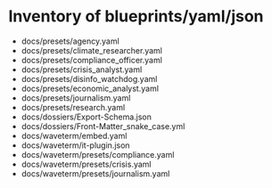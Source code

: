 # Inventory of blueprints/yaml/json

- docs/presets/agency.yaml
- docs/presets/climate_researcher.yaml
- docs/presets/compliance_officer.yaml
- docs/presets/crisis_analyst.yaml
- docs/presets/disinfo_watchdog.yaml
- docs/presets/economic_analyst.yaml
- docs/presets/journalism.yaml
- docs/presets/research.yaml
- docs/dossiers/Export-Schema.json
- docs/dossiers/Front-Matter_snake_case.yml
- docs/waveterm/embed.yaml
- docs/waveterm/it-plugin.json
- docs/waveterm/presets/compliance.yaml
- docs/waveterm/presets/crisis.yaml
- docs/waveterm/presets/journalism.yaml

